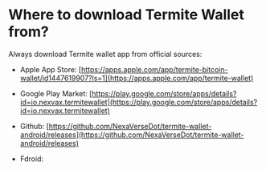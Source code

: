 # Where to download Termite Wallet from?

Always download Termite wallet app from official sources:

- Apple App Store: [https://apps.apple.com/app/termite-bitcoin-wallet/id1447619907?ls=1](https://apps.apple.com/app/termite-wallet)

- Google Play Market: [https://play.google.com/store/apps/details?id=io.nexvax.termitewallet](https://play.google.com/store/apps/details?id=io.nexvax.termitewallet)

- Github: [https://github.com/NexaVerseDot/termite-wallet-android/releases](https://github.com/NexaVerseDot/termite-wallet-android/releases)

- Fdroid:

